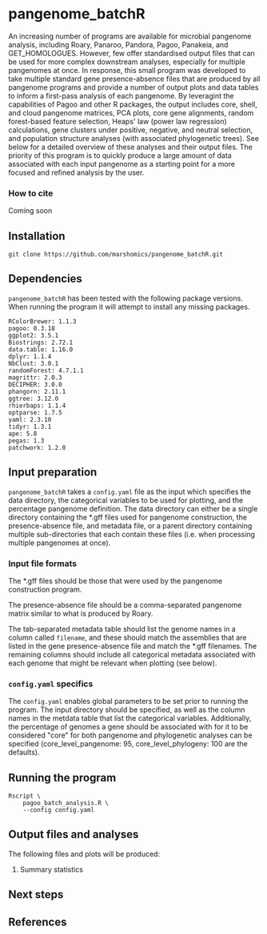 # pangenome_batchR
An increasing number of programs are available for microbial pangenome analysis, including Roary, Panaroo, Pandora, Pagoo, Panakeia, and GET_HOMOLOGUES. However, few offer standardised output files that can be used for more complex downstream analyses, especially for multiple pangenomes at once. In response, this small program was developed to take multiple standard gene presence-absence files that are produced by all pangenome programs and provide a number of output plots and data tables to inform a first-pass analysis of each pangenome. By leveragint the capabilities of Pagoo and other R packages, the output includes core, shell, and cloud pangenome matrices, PCA plots, core gene alignments, random forest-based feature selection, Heaps' law (power law regression) calculations, gene clusters under positive, negative, and neutral selection, and population structure analyses (with associated phylogenetic trees). See below for a detailed overview of these analyses and their output files. The priority of this program is to quickly produce a large amount of data associated with each input pangenome as a starting point for a more focused and refined analysis by the user.

### How to cite
Coming soon

## Installation

```
git clone https://github.com/marshomics/pangenome_batchR.git
```

## Dependencies

`pangenome_batchR` has been tested with the following package versions. When running the program it will attempt to install any missing packages.

```
RColorBrewer: 1.1.3 
pagoo: 0.3.18 
ggplot2: 3.5.1 
Biostrings: 2.72.1 
data.table: 1.16.0 
dplyr: 1.1.4 
NbClust: 3.0.1 
randomForest: 4.7.1.1 
magrittr: 2.0.3 
DECIPHER: 3.0.0 
phangorn: 2.11.1 
ggtree: 3.12.0 
rhierbaps: 1.1.4 
optparse: 1.7.5 
yaml: 2.3.10 
tidyr: 1.3.1 
ape: 5.8 
pegas: 1.3 
patchwork: 1.2.0 
```

## Input preparation

`pangenome_batchR` takes a `config.yaml` file as the input which specifies the data directory, the categorical variables to be used for plotting, and the percentage pangenome definition. The data directory can either be a single directory containing the *.gff files used for pangenome construction, the presence-absence file, and metadata file, or a parent directory containing multiple sub-directories that each contain these files (i.e. when processing multiple pangenomes at once).

### Input file formats

The *.gff files should be those that were used by the pangenome construction program.

The presence-absence file should be a comma-separated pangenome matrix similar to what is produced by Roary.

The tab-separated metadata table should list the genome names in a column called `filename`, and these should match the assemblies that are listed in the gene presence-absence file and match the *.gff filenames. The remaining columns should include all categorical metadata associated with each genome that might be relevant when plotting (see below).

### `config.yaml` specifics

The `config.yaml` enables global parameters to be set prior to running the program. The input directory should be specified, as well as the column names in the metdata table that list the categorical variables. Additionally, the percentage of genomes a gene should be associated with for it to be considered "core" for both pangenome and phylogenetic analyses can be specified (core_level_pangenome: 95, core_level_phylogeny: 100 are the defaults).

## Running the program

```
Rscript \
    pagoo_batch_analysis.R \
    --config config.yaml
```

## Output files and analyses

The following files and plots will be produced:

1. Summary statistics


## Next steps

## References










